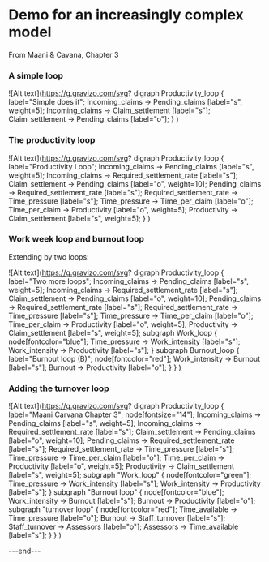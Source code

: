 # Demo for an increasingly complex model 
From Maani & Cavana, Chapter 3

### A simple loop

![Alt text](https://g.gravizo.com/svg?
digraph Productivity_loop {
	label="Simple does it";
    Incoming_claims -> Pending_claims [label="s", weight=5];
    Incoming_claims -> Claim_settlement [label="s"];
    Claim_settlement -> Pending_claims [label="o"];
  }
)

### The productivity loop

![Alt text](https://g.gravizo.com/svg?
digraph Productivity_loop {
	label="Productivity Loop";
    Incoming_claims -> Pending_claims [label="s", weight=5];
    Incoming_claims -> Required_settlement_rate [label="s"]; 
    Claim_settlement -> Pending_claims [label="o", weight=10];
    Pending_claims -> Required_settlement_rate [label="s"];
    Required_settlement_rate -> Time_pressure [label="s"];
    Time_pressure -> Time_per_claim [label="o"];
    Time_per_claim -> Productivity [label="o", weight=5];
    Productivity -> Claim_settlement [label="s", weight=5];
  }
)

### Work week loop and burnout loop

Extending by two loops:

![Alt text](https://g.gravizo.com/svg?
digraph Productivity_loop {
	label="Two more loops";
    Incoming_claims -> Pending_claims [label="s", weight=5];
    Incoming_claims -> Required_settlement_rate [label="s"]; 
    Claim_settlement -> Pending_claims [label="o", weight=10];
    Pending_claims -> Required_settlement_rate [label="s"];
    Required_settlement_rate -> Time_pressure [label="s"];
    Time_pressure -> Time_per_claim [label="o"];
    Time_per_claim -> Productivity [label="o", weight=5];
    Productivity -> Claim_settlement [label="s", weight=5];
    subgraph Work_loop { 
		node[fontcolor="blue"];
    	Time_pressure -> Work_intensity [label="s"];
    	Work_intensity -> Productivity [label="s"];
  		}
  	subgraph Burnout_loop { 
		label="Burnout loop (B)";
		node[fontcolor="red"];
    	Work_intensity -> Burnout [label="s"];
    	Burnout -> Productivity [label="o"];
  		}
  }
)

### Adding the turnover loop

![Alt text](https://g.gravizo.com/svg?
digraph Productivity_loop {
	label="Maani Carvana Chapter 3";
	node[fontsize="14"];
    Incoming_claims -> Pending_claims [label="s", weight=5];
    Incoming_claims -> Required_settlement_rate [label="s"]; 
    Claim_settlement -> Pending_claims [label="o", weight=10];
    Pending_claims -> Required_settlement_rate [label="s"];
    Required_settlement_rate -> Time_pressure [label="s"];
    Time_pressure -> Time_per_claim [label="o"];
    Time_per_claim -> Productivity [label="o", weight=5];
    Productivity -> Claim_settlement [label="s", weight=5];
    subgraph "Work_loop" { 
		node[fontcolor="green"];
    	Time_pressure -> Work_intensity [label="s"];
    	Work_intensity -> Productivity [label="s"];
  		}
  	subgraph "Burnout loop" { 
		node[fontcolor="blue"];
    	Work_intensity -> Burnout [label="s"];
    	Burnout -> Productivity [label="o"];
    	  	subgraph "turnover loop" { 
		node[fontcolor="red"];
    	Time_available -> Time_pressure [label="o"];
    	Burnout -> Staff_turnover [label="s"];
    	Staff_turnover -> Assessors [label="o"];
    	Assessors -> Time_available [label="s"];
  		}
  	}
)

---end---
